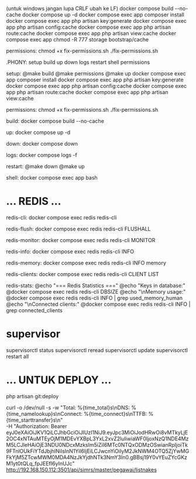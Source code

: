 (untuk windows jangan lupa CRLF ubah ke LF)
docker compose build --no-cache
docker compose up -d
docker compose exec app composer install
docker compose exec app php artisan key:generate
docker compose exec app php artisan config:cache
docker compose exec app php artisan route:cache
docker compose exec app php artisan view:cache
docker compose exec app chmod -R 777 storage bootstrap/cache


permissions:
    chmod +x fix-permissions.sh
    ./fix-permissions.sh



.PHONY: setup build up down logs restart shell permissions

setup:
    @make build
    @make permissions
    @make up
    docker compose exec app composer install
    docker compose exec app php artisan key:generate
    docker compose exec app php artisan config:cache
    docker compose exec app php artisan route:cache
    docker compose exec app php artisan view:cache

permissions:
    chmod +x fix-permissions.sh
    ./fix-permissions.sh

build:
    docker compose build --no-cache

up:
    docker compose up -d

down:
    docker compose down

logs:
    docker compose logs -f

restart:
    @make down
    @make up

shell:
    docker compose exec app bash


# ... REDIS ...

redis-cli:
    docker compose exec redis redis-cli

redis-flush:
    docker compose exec redis redis-cli FLUSHALL

redis-monitor:
    docker compose exec redis redis-cli MONITOR

redis-info:
    docker compose exec redis redis-cli INFO

redis-memory:
    docker compose exec redis redis-cli INFO memory

redis-clients:
    docker compose exec redis redis-cli CLIENT LIST

redis-stats:
    @echo "=== Redis Statistics ==="
    @echo "Keys in database:"
    @docker compose exec redis redis-cli DBSIZE
    @echo "\nMemory usage:"
    @docker compose exec redis redis-cli INFO | grep used_memory_human
    @echo "\nConnected clients:"
    @docker compose exec redis redis-cli INFO | grep connected_clients


# supervisor
supervisorctl status
supervisorctl reread
supervisorctl update
supervisorctl restart all



# ... UNTUK DEPLOY ...
php artisan git:deploy





curl -o /dev/null -s -w "Total: %{time_total}s\nDNS: %{time_namelookup}s\nConnect: %{time_connect}s\nTTFB: %{time_starttransfer}s\n" \
-H "Authorization: Bearer eyJ0eXAiOiJKV1QiLCJhbGciOiJIUzI1NiJ9.eyJpc3MiOiJodHRwOi8vMTkyLjE2OC4xNTAuMTEyOjM1MDEvYXBpL3YxL2xvZ2luIiwiaWF0IjoxNzQ1NDE4MzM5LCJleHAiOjE3NDU0NDcxMzksIm5iZiI6MTc0NTQxODMzOSwianRpIjoiTk9FTnlOUkFiYTdJbjhlNiIsInN1YiI6IjEiLCJwcnYiOiIyM2JkNWM4OTQ5ZjYwMGFkYjM5ZTcwMWM0MDA4NzJkYjdhNTk3NmY3In0.gBBsj19Y0vYEuZYcGKzM1yt0tQLq_fpJEEfI6yInUJc" \
http://192.168.150.112:3501/api/simrs/master/pegawai/listnakes
